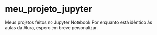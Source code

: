 # meu_projeto_jupyter
Meus projetos feitos no Jupyter Notebook
Por enquanto está idêntico às aulas da Alura, espero em breve personalizar.
